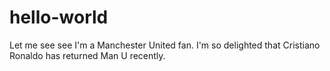 # hello-world
Let me see see
I'm a Manchester United fan.
I'm so delighted that Cristiano Ronaldo has returned Man U recently.
